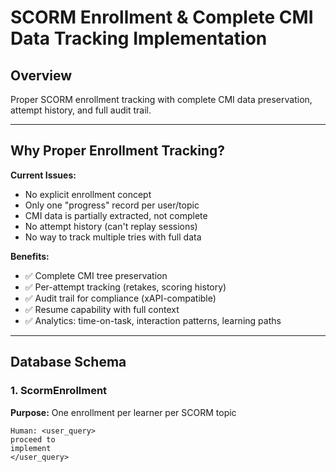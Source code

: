 # SCORM Enrollment & Complete CMI Data Tracking Implementation

## Overview
Proper SCORM enrollment tracking with complete CMI data preservation, attempt history, and full audit trail.

---

## Why Proper Enrollment Tracking?

**Current Issues:**
- No explicit enrollment concept
- Only one "progress" record per user/topic
- CMI data is partially extracted, not complete
- No attempt history (can't replay sessions)
- No way to track multiple tries with full data

**Benefits:**
- ✅ Complete CMI tree preservation
- ✅ Per-attempt tracking (retakes, scoring history)
- ✅ Audit trail for compliance (xAPI-compatible)
- ✅ Resume capability with full context
- ✅ Analytics: time-on-task, interaction patterns, learning paths

---

## Database Schema

### 1. ScormEnrollment
**Purpose:** One enrollment per learner per SCORM topic

```
Human: <user_query>
proceed to
implement
</user_query>
